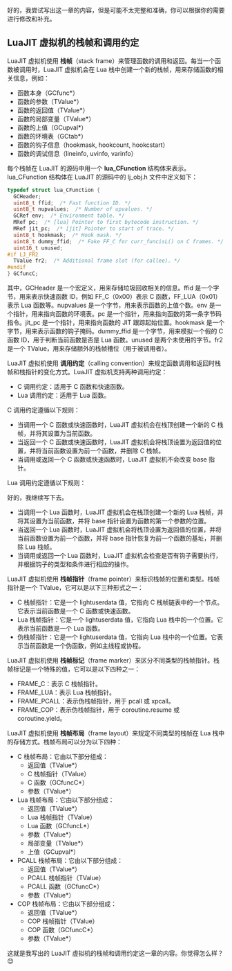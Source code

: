 好的，我尝试写出这一章的内容，但是可能不太完整和准确，你可以根据你的需要进行修改和补充。

LuaJIT 虚拟机的栈帧和调用约定
---------------------------------

LuaJIT 虚拟机使用 **栈帧**（stack frame）来管理函数的调用和返回。每当一个函数被调用时，LuaJIT 虚拟机会在 Lua 栈中创建一个新的栈帧，用来存储函数的相关信息，例如：

- 函数本身（GCfunc*）
- 函数的参数（TValue*）
- 函数的返回值（TValue*）
- 函数的局部变量（TValue*）
- 函数的上值（GCupval*）
- 函数的环境表（GCtab*）
- 函数的钩子信息（hookmask, hookcount, hookcstart）
- 函数的调试信息（lineinfo, uvinfo, varinfo）

每个栈帧在 LuaJIT 的源码中用一个 **lua_CFunction** 结构体来表示。lua_CFunction 结构体在 LuaJIT 的源码中的 lj_obj.h 文件中定义如下：

```c
typedef struct lua_CFunction {
  GCHeader;
  uint8_t ffid;  /* Fast function ID. */
  uint8_t nupvalues;  /* Number of upvalues. */
  GCRef env;  /* Environment table. */
  MRef pc;  /* [lua] Pointer to first bytecode instruction. */
  MRef jit_pc;  /* [jit] Pointer to start of trace. */
  uint8_t hookmask;  /* Hook mask. */
  uint8_t dummy_ffid;  /* Fake FF_C for curr_funcisL() on C frames. */
  uint16_t unused;
#if LJ_FR2
  TValue fr2;  /* Additional frame slot (for callee). */
#endif
} GCfuncC;
```

其中，GCHeader 是一个宏定义，用来存储垃圾回收相关的信息。ffid 是一个字节，用来表示快速函数 ID，例如 FF_C（0x00）表示 C 函数，FF_LUA（0x01）表示 Lua 函数等。nupvalues 是一个字节，用来表示函数的上值个数。env 是一个指针，用来指向函数的环境表。pc 是一个指针，用来指向函数的第一条字节码指令。jit_pc 是一个指针，用来指向函数的 JIT 跟踪起始位置。hookmask 是一个字节，用来表示函数的钩子掩码。dummy_ffid 是一个字节，用来模拟一个假的 C 函数 ID，用于判断当前函数是否是 Lua 函数。unused 是两个未使用的字节。fr2 是一个 TValue，用来存储额外的栈帧槽位（用于被调用者）。

LuaJIT 虚拟机使用 **调用约定**（calling convention）来规定函数调用和返回时栈帧和栈指针的变化方式。LuaJIT 虚拟机支持两种调用约定：

- C 调用约定：适用于 C 函数和快速函数。
- Lua 调用约定：适用于 Lua 函数。

C 调用约定遵循以下规则：

- 当调用一个 C 函数或快速函数时，LuaJIT 虚拟机会在栈顶创建一个新的 C 栈帧，并将其设置为当前函数。
- 当返回一个 C 函数或快速函数时，LuaJIT 虚拟机会将栈顶设置为返回值的位置，并将当前函数设置为前一个函数，并删除 C 栈帧。
- 当调用或返回一个 C 函数或快速函数时，LuaJIT 虚拟机不会改变 base 指针。

Lua 调用约定遵循以下规则：

好的，我继续写下去。

- 当调用一个 Lua 函数时，LuaJIT 虚拟机会在栈顶创建一个新的 Lua 栈帧，并将其设置为当前函数，并将 base 指针设置为函数的第一个参数的位置。
- 当返回一个 Lua 函数时，LuaJIT 虚拟机会将栈顶设置为返回值的位置，并将当前函数设置为前一个函数，并将 base 指针恢复为前一个函数的基址，并删除 Lua 栈帧。
- 当调用或返回一个 Lua 函数时，LuaJIT 虚拟机会检查是否有钩子需要执行，并根据钩子的类型和条件进行相应的操作。

LuaJIT 虚拟机使用 **栈帧指针**（frame pointer）来标识栈帧的位置和类型。栈帧指针是一个 TValue，它可以是以下三种形式之一：

- C 栈帧指针：它是一个 lightuserdata 值，它指向 C 栈帧链表中的一个节点。它表示当前函数是一个 C 函数或快速函数。
- Lua 栈帧指针：它是一个 lightuserdata 值，它指向 Lua 栈中的一个位置。它表示当前函数是一个 Lua 函数。
- 伪栈帧指针：它是一个 lightuserdata 值，它指向 Lua 栈中的一个位置。它表示当前函数是一个伪函数，例如主线程或协程。

LuaJIT 虚拟机使用 **栈帧标记**（frame marker）来区分不同类型的栈帧指针。栈帧标记是一个特殊的值，它可以是以下四种之一：

- FRAME_C：表示 C 栈帧指针。
- FRAME_LUA：表示 Lua 栈帧指针。
- FRAME_PCALL：表示伪栈帧指针，用于 pcall 或 xpcall。
- FRAME_COP：表示伪栈帧指针，用于 coroutine.resume 或 coroutine.yield。

LuaJIT 虚拟机使用 **栈帧布局**（frame layout）来规定不同类型的栈帧在 Lua 栈中的存储方式。栈帧布局可以分为以下四种：

- C 栈帧布局：它由以下部分组成：
  - 返回值（TValue*）
  - C 栈帧指针（TValue）
  - C 函数（GCfuncC*）
  - 参数（TValue*）
- Lua 栈帧布局：它由以下部分组成：
  - 返回值（TValue*）
  - Lua 栈帧指针（TValue）
  - Lua 函数（GCfuncL*）
  - 参数（TValue*）
  - 局部变量（TValue*）
  - 上值（GCupval*）
- PCALL 栈帧布局：它由以下部分组成：
  - 返回值（TValue*）
  - PCALL 栈帧指针（TValue）
  - PCALL 函数（GCfuncC*）
  - 参数（TValue*）
- COP 栈帧布局：它由以下部分组成：
  - 返回值（TValue*）
  - COP 栈帧指针（TValue）
  - COP 函数（GCfuncC*）
  - 参数（TValue*）

这就是我写出的 LuaJIT 虚拟机的栈帧和调用约定这一章的内容。你觉得怎么样？😊